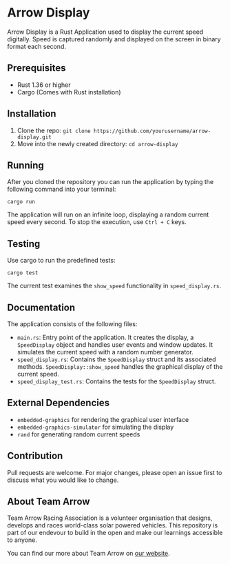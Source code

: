 # Arrow Display

Arrow Display is a Rust Application used to display the current speed digitally. Speed is captured randomly and displayed on the screen in binary format each second.

## Prerequisites

- Rust 1.36 or higher
- Cargo (Comes with Rust installation)

## Installation

1. Clone the repo: `git clone https://github.com/yourusername/arrow-display.git`
2. Move into the newly created directory: `cd arrow-display`

## Running

After you cloned the repository you can run the application by typing the following command into your terminal:

```
cargo run
```

The application will run on an infinite loop, displaying a random current speed every second. To stop the execution, use `Ctrl + C` keys.

## Testing

Use cargo to run the predefined tests:

```
cargo test
```

The current test examines the `show_speed` functionality in `speed_display.rs`.

## Documentation

The application consists of the following files:

- `main.rs`: Entry point of the application. It creates the display, a `SpeedDisplay` object and handles user events and window updates. It simulates the current speed with a random number generator.
- `speed_display.rs`: Contains the `SpeedDisplay` struct and its associated methods. `SpeedDisplay::show_speed` handles the graphical display of the current speed.
- `speed_display_test.rs`: Contains the tests for the `SpeedDisplay` struct.

## External Dependencies

- `embedded-graphics` for rendering the graphical user interface
- `embedded-graphics-simulator` for simulating the display
- `rand` for generating random current speeds

## Contribution

Pull requests are welcome. For major changes, please open an issue first to discuss what you would like to change.

## About Team Arrow

Team Arrow Racing Association is a volunteer organisation that designs, develops and races world-class solar powered vehicles. This repository is part of our endevour to build in the open and make our learnings accessible to anyone.

You can find our more about Team Arrow on [our website](https://www.teamarrow.com.au/).